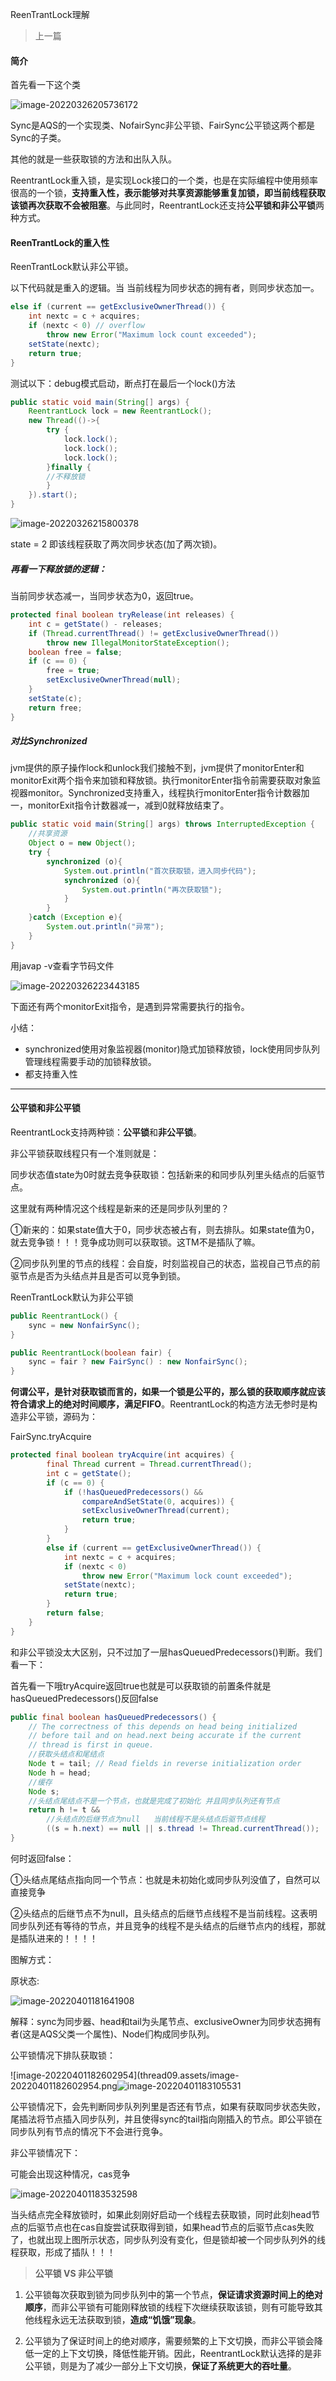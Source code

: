 ReenTrantLock理解

> 上一篇



#### 简介

首先看一下这个类

![image-20220326205736172](thread09-reentrantlock.assets/image-20220326205736172.png)

Sync是AQS的一个实现类、NofairSync非公平锁、FairSync公平锁这两个都是Sync的子类。

其他的就是一些获取锁的方法和出队入队。

ReentrantLock重入锁，是实现Lock接口的一个类，也是在实际编程中使用频率很高的一个锁，**支持重入性，表示能够对共享资源能够重复加锁，即当前线程获取该锁再次获取不会被阻塞**。与此同时，ReentrantLock还支持**公平锁和非公平锁**两种方式。



#### ReenTrantLock的重入性

ReenTrantLock默认非公平锁。

以下代码就是重入的逻辑。当   当前线程为同步状态的拥有者，则同步状态加一。

```java
else if (current == getExclusiveOwnerThread()) {
    int nextc = c + acquires;
    if (nextc < 0) // overflow
        throw new Error("Maximum lock count exceeded");
    setState(nextc);
    return true;
}
```

测试以下：debug模式启动，断点打在最后一个lock()方法

```java
public static void main(String[] args) {
    ReentrantLock lock = new ReentrantLock();
    new Thread(()->{
        try {
            lock.lock();
            lock.lock();
            lock.lock();
        }finally {
		//不释放锁
        }
    }).start();
}
```

![image-20220326215800378](thread09-reentrantlock.assets/image-20220326215800378.png)

state = 2 即该线程获取了两次同步状态(加了两次锁)。



##### 再看一下释放锁的逻辑：

当前同步状态减一，当同步状态为0，返回true。

```java
protected final boolean tryRelease(int releases) {
    int c = getState() - releases;
    if (Thread.currentThread() != getExclusiveOwnerThread())
        throw new IllegalMonitorStateException();
    boolean free = false;
    if (c == 0) {
        free = true;
        setExclusiveOwnerThread(null);
    }
    setState(c);
    return free;
}
```



##### 对比Synchronized

jvm提供的原子操作lock和unlock我们接触不到，jvm提供了monitorEnter和monitorExit两个指令来加锁和释放锁。执行monitorEnter指令前需要获取对象监视器monitor。Synchronized支持重入，线程执行monitorEnter指令计数器加一，monitorExit指令计数器减一，减到0就释放结束了。

```java
public static void main(String[] args) throws InterruptedException {
    //共享资源
    Object o = new Object();
    try {
        synchronized (o){
            System.out.println("首次获取锁，进入同步代码");
            synchronized (o){
                System.out.println("再次获取锁");
            }
        }
    }catch (Exception e){
        System.out.println("异常");
    }
}
```

用javap -v查看字节码文件

![image-20220326223443185](thread09-reentrantlock.assets/image-20220326223443185.png)

下面还有两个monitorExit指令，是遇到异常需要执行的指令。



小结：

- synchronized使用对象监视器(monitor)隐式加锁释放锁，lock使用同步队列管理线程需要手动的加锁释放锁。
- 都支持重入性



<hr>



#### 公平锁和非公平锁

ReentrantLock支持两种锁：**公平锁**和**非公平锁**。

非公平锁获取线程只有一个准则就是：

同步状态值state为0时就去竞争获取锁：包括新来的和同步队列里头结点的后驱节点。

这里就有两种情况这个线程是新来的还是同步队列里的？

①新来的：如果state值大于0，同步状态被占有，则去排队。如果state值为0，就去竞争锁！！！竞争成功则可以获取锁。这TM不是插队了嘛。

②同步队列里的节点的线程：会自旋，时刻监视自己的状态，监视自己节点的前驱节点是否为头结点并且是否可以竞争到锁。



ReenTrantLock默认为非公平锁

```java
public ReentrantLock() {
    sync = new NonfairSync();
}
```

```java
public ReentrantLock(boolean fair) {
    sync = fair ? new FairSync() : new NonfairSync();
}
```



**何谓公平，是针对获取锁而言的，如果一个锁是公平的，那么锁的获取顺序就应该符合请求上的绝对时间顺序，满足FIFO**。ReentrantLock的构造方法无参时是构造非公平锁，源码为：

FairSync.tryAcquire

```java
protected final boolean tryAcquire(int acquires) {
        final Thread current = Thread.currentThread();
        int c = getState();
        if (c == 0) {
            if (!hasQueuedPredecessors() &&
                compareAndSetState(0, acquires)) {
                setExclusiveOwnerThread(current);
                return true;
            }
        }
        else if (current == getExclusiveOwnerThread()) {
            int nextc = c + acquires;
            if (nextc < 0)
                throw new Error("Maximum lock count exceeded");
            setState(nextc);
            return true;
        }
        return false;
    }
}
```

和非公平锁没太大区别，只不过加了一层hasQueuedPredecessors()判断。我们看一下：

首先看一下哦tryAcquire返回true也就是可以获取锁的前置条件就是hasQueuedPredecessors()反回false

```java
public final boolean hasQueuedPredecessors() {
    // The correctness of this depends on head being initialized
    // before tail and on head.next being accurate if the current
    // thread is first in queue.
    //获取头结点和尾结点
    Node t = tail; // Read fields in reverse initialization order
    Node h = head;
    //缓存
    Node s;
    //头结点尾结点不是一个节点，也就是完成了初始化 并且同步队列还有节点
    return h != t &&
		//头结点的后继节点为null   当前线程不是头结点后驱节点线程
        ((s = h.next) == null || s.thread != Thread.currentThread());
}
```

何时返回false：

①头结点尾结点指向同一个节点：也就是未初始化或同步队列没值了，自然可以直接竞争

②头结点的后继节点不为null，且头结点的后继节点线程不是当前线程。这表明同步队列还有等待的节点，并且竞争的线程不是头结点的后继节点内的线程，那就是插队进来的！！！！



图解方式：

原状态:

![image-20220401181641908](thread09-reentrantlock.assets/image-20220401181641908.png)

解释：sync为同步器、head和tail为头尾节点、exclusiveOwner为同步状态拥有者(这是AQS父类一个属性)、Node们构成同步队列。



公平锁情况下排队获取锁：

![image-20220401182602954](thread09.assets/image-20220401182602954.png![image-20220401183105531](thread09-reentrantlock.assets/image-20220401183105531.png)

公平锁情况下，会先判断同步队列列里是否还有节点，如果有获取同步状态失败，尾插法将节点插入同步队列，并且使得sync的tail指向刚插入的节点。即公平锁在同步队列有节点的情况下不会进行竞争。



非公平锁情况下：

可能会出现这种情况，cas竞争

![image-20220401183532598](thread09-reentrantlock.assets/image-20220401183532598.png)

当头结点完全释放锁时，如果此刻刚好启动一个线程去获取锁，同时此刻head节点的后驱节点也在cas自旋尝试获取得到锁，如果head节点的后驱节点cas失败了，也就出现上图所示状态，同步队列没有变化，但是锁却被一个同步队列外的线程获取，形成了插队！！！





> **公平锁  VS  非公平锁**

1. 公平锁每次获取到锁为同步队列中的第一个节点，**保证请求资源时间上的绝对顺序**，而非公平锁有可能刚释放锁的线程下次继续获取该锁，则有可能导致其他线程永远无法获取到锁，**造成“饥饿”现象**。

2. 公平锁为了保证时间上的绝对顺序，需要频繁的上下文切换，而非公平锁会降低一定的上下文切换，降低性能开销。因此，ReentrantLock默认选择的是非公平锁，则是为了减少一部分上下文切换，**保证了系统更大的吞吐量**。

















